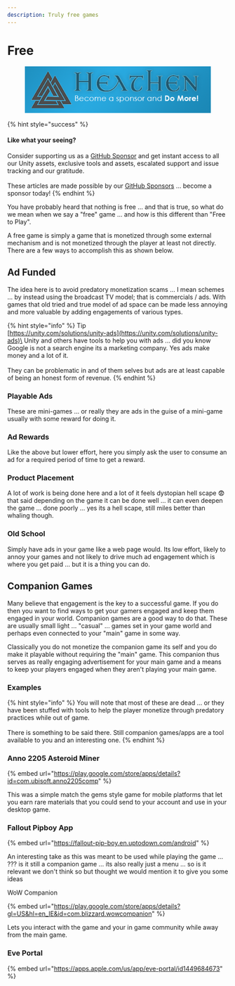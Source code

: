 ```yaml
---
description: Truly free games
---
```


# Free

<figure><img src="../../../../.gitbook/assets/512x128 Sponsor Banner.png" alt="Become a sponsor and Do More"><figcaption></figcaption></figure>

{% hint style="success" %}
#### Like what your seeing?

Consider supporting us as a [GitHub Sponsor](../../../../where-to-buy/become-a-sponsor.md) and get instant access to all our Unity assets, exclusive tools and assets, escalated support and issue tracking and our gratitude.\
\
These articles are made possible by our [GitHub Sponsors](https://github.com/sponsors/heathen-engineering) ... become a sponsor today!
{% endhint %}

You have probably heard that nothing is free ... and that is true, so what do we mean when we say a "free" game ... and how is this different than "Free to Play".

A free game is simply a game that is monetized through some external mechanism and is not monetized through the player at least not directly. There are a few ways to accomplish this as shown below.

## Ad Funded

The idea here is to avoid predatory monetization scams ... I mean schemes ... by instead using the broadcast TV model; that is commercials / ads. With games that old tried and true model of ad space can be made less annoying and more valuable by adding engagements of various types.

{% hint style="info" %}
Tip\
[https://unity.com/solutions/unity-ads](https://unity.com/solutions/unity-ads)\
Unity and others have tools to help you with ads ... did you know Google is not a search engine its a marketing company. Yes ads make money and a lot of it.\
\
They can be problematic in and of them selves but ads are at least capable of being an honest form of revenue.
{% endhint %}

### Playable Ads

These are mini-games ... or really they are ads in the guise of a mini-game usually with some reward for doing it.

### Ad Rewards

Like the above but lower effort, here you simply ask the user to consume an ad for a required period of time to get a reward.&#x20;

### Product Placement

A lot of work is being done here and a lot of it feels dystopian hell scape 😨that said depending on the game it can be done well ... it can even deepen the game ... done poorly ... yes its a hell scape, still miles better than whaling though.

### Old School

Simply have ads in your game like a web page would. Its low effort, likely to annoy your games and not likely to drive much ad engagement which is where you get paid ... but it is a thing you can do.

## Companion Games

Many believe that engagement is the key to a successful game. If you do then you want to find ways to get your gamers engaged and keep them engaged in your world. Companion games are a good way to do that. These are usually small light ... "casual" ... games set in your game world and perhaps even connected to your "main" game in some way.

Classically you do not monetize the companion game its self and you do make it playable without requiring the "main" game. This companion thus serves as really engaging advertisement for your main game and a means to keep your players engaged when they aren't playing your main game.

### Examples

{% hint style="info" %}
You will note that most of these are dead ... or they have been stuffed with tools to help the player monetize through predatory practices while out of game.\
\
There is something to be said there. Still companion games/apps are a tool available to you and an interesting one.
{% endhint %}

### Anno 2205 Asteroid Miner

{% embed url="https://play.google.com/store/apps/details?id=com.ubisoft.anno2205comp" %}

This was a simple match the gems style game for mobile platforms that let you earn rare materials that you could send to your account and use in your desktop game.

### Fallout Pipboy App

{% embed url="https://fallout-pip-boy.en.uptodown.com/android" %}

An interesting take as this was meant to be used while playing the game ... ??? is it still a companion game ... its also really just a menu ... so is it relevant we don't think so but thought we would mention it to give you some ideas

WoW Companion

{% embed url="https://play.google.com/store/apps/details?gl=US&hl=en_IE&id=com.blizzard.wowcompanion" %}

Lets you interact with the game and your in game community while away from the main game.

### Eve Portal

{% embed url="https://apps.apple.com/us/app/eve-portal/id1449684673" %}
